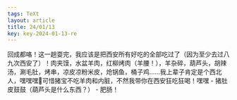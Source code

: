 ```yaml
---
tags: TeXt
layout: article
title: 24/01/13
key: key-2024-01-13-re
---
```


回成都咯！这一趟耍完，我应该是把西安所有好吃的全部吃过了（因为至少去过八九次西安了）！肉夹馍，水盆羊肉，红柳烤肉（羊腰！），羊杂碎，葫芦头，胡辣汤，涮毛肚，烤串，凉皮凉粉米皮，炝锅鱼，桶子鸡……我上辈子肯定是个西北人，嘿嘿嘿🤤可惜猪宝不吃羊肉和内脏，不然我带你在西安狂吃狂喝！嘿嘿 - 猪肚皮鼓鼓（葫芦头是什么东西？） - 肥肠！
